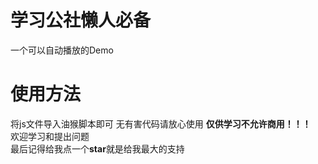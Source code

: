 # 学习公社懒人必备
一个可以自动播放的Demo
# **使用方法**
将js文件导入油猴脚本即可
无有害代码请放心使用
**仅供学习不允许商用！！！**<br>
欢迎学习和提出问题<br>
最后记得给我点一个**star**就是给我最大的支持
